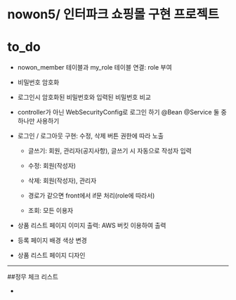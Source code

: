 # nowon5/ 인터파크 쇼핑몰 구현 프로젝트

# to_do


- nowon_member 테이블과 my_role 테이블 연결: role 부여


- 비밀번호 암호화 


- 로그인시 암호화된 비밀번호와 입력된 비밀번호 비교


-  controller가 아닌 WebSecurityConfig로 로그인 하기 @Bean @Service 둘 중 하나만 사용하기


- 로그인 / 로그아웃 구현: 수정, 삭제 버튼 권한에 따라 노출

  - 글쓰기: 회원, 관리자(공지사항), 글쓰기 시 자동으로 작성자 입력

  - 수정: 회원(작성자)

  - 삭제: 회원(작성자), 관리자

  - 경로가 같으면 front에서 if문 처리(role에 따라서)

  - 조회: 모든 이용자


- 상품 리스트 페이지 이미지 출력: AWS 버킷 이용하여 출력


- 등록 페이지 배경 색상 변경


- 상품 리스트 페이지 디자인

------------------------------------------------
##정무 체크 리스트

- 
